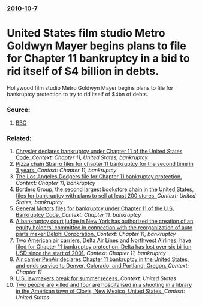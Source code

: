 ### [2010-10-7](/news/2010/10/7/index.md)

# United States film studio Metro Goldwyn Mayer begins plans to file for Chapter 11 bankruptcy in a bid to rid itself of $4 billion in debts. 

Hollywood film studio Metro Goldwyn Mayer begins plans to file for bankruptcy protection to try to rid itself of $4bn of debts.


### Source:

1. [BBC](http://www.bbc.co.uk/news/business-11498081)

### Related:

1. [ Chrysler declares bankruptcy under Chapter 11 of the United States Code. ](/news/2009/04/30/chrysler-declares-bankruptcy-under-chapter-11-of-the-united-states-code.md) _Context: Chapter 11, United States, bankruptcy_
2. [Pizza chain Sbarro files for chapter 11 bankruptcy for the second time in 3 years. ](/news/2014/03/10/pizza-chain-sbarro-files-for-chapter-11-bankruptcy-for-the-second-time-in-3-years.md) _Context: Chapter 11, bankruptcy_
3. [The Los Angeles Dodgers file for Chapter 11 bankruptcy protection. ](/news/2011/06/27/the-los-angeles-dodgers-file-for-chapter-11-bankruptcy-protection.md) _Context: Chapter 11, bankruptcy_
4. [Borders Group, the second largest bookstore chain in the United States, files for bankruptcy with plans to sell at least 200 stores. ](/news/2011/02/16/borders-group-the-second-largest-bookstore-chain-in-the-united-states-files-for-bankruptcy-with-plans-to-sell-at-least-200-stores.md) _Context: United States, bankruptcy_
5. [ General Motors files for bankruptcy under Chapter 11 of the U.S. Bankruptcy Code. ](/news/2009/06/1/general-motors-files-for-bankruptcy-under-chapter-11-of-the-u-s-bankruptcy-code.md) _Context: Chapter 11, bankruptcy_
6. [ A bankruptcy court judge in New York has authorized the creation of an equity holders' committee in connection with the reorganization of auto parts maker Delphi Corporation, ](/news/2006/03/22/a-bankruptcy-court-judge-in-new-york-has-authorized-the-creation-of-an-equity-holders-committee-in-connection-with-the-reorganization-of-a.md) _Context: Chapter 11, bankruptcy_
7. [ Two American air carriers, Delta Air Lines and Northwest Airlines, have filed for Chapter 11 bankruptcy protection. Delta has lost over six billion USD since the start of 2001.](/news/2005/09/14/two-american-air-carriers-delta-air-lines-and-northwest-airlines-have-filed-for-chapter-11-bankruptcy-protection-delta-has-lost-over-six.md) _Context: Chapter 11, bankruptcy_
8. [Air carrier PenAir declares Chapter 11 bankruptcy in the United States, and ends service to Denver, Colorado, and Portland, Oregon. ](/news/2017/08/7/air-carrier-penair-declares-chapter-11-bankruptcy-in-the-united-states-and-ends-service-to-denver-colorado-and-portland-oregon.md) _Context: Chapter 11_
9. [U.S. lawmakers break for summer recess. ](/news/2017/08/3/u-s-lawmakers-break-for-summer-recess.md) _Context: United States_
10. [Two people are killed and four are hospitalised in a shooting in a library in the American town of Clovis, New Mexico, United States. ](/news/2017/08/28/two-people-are-killed-and-four-are-hospitalised-in-a-shooting-in-a-library-in-the-american-town-of-clovis-new-mexico-united-states.md) _Context: United States_
